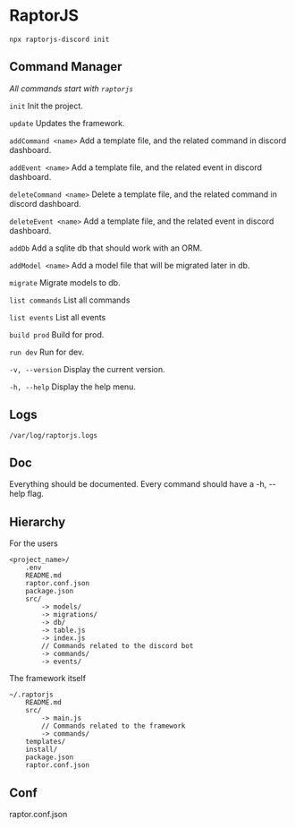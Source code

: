 # RaptorJS

```
npx raptorjs-discord init
```

## Command Manager

*All commands start with `raptorjs`*

`init` Init the project.

`update` Updates the framework.

`addCommand <name>` Add a template file, and the related command in discord dashboard.

`addEvent <name>` Add a template file, and the related event in discord dashboard.

`deleteCommand <name>` Delete a template file, and the related command in discord dashboard.

`deleteEvent <name>` Add a template file, and the related event in discord dashboard.

`addDb` Add a sqlite db that should work with an ORM.

`addModel <name>` Add a model file that will be migrated later in db.

`migrate` Migrate models to db.

`list commands` List all commands

`list events` List all events

`build prod` Build for prod.

`run dev` Run for dev.

`-v, --version` Display the current version.

`-h, --help` Display the help menu.


## Logs

`/var/log/raptorjs.logs`

## Doc

Everything should be documented.
Every command should have a -h, --help flag.

## Hierarchy

For the users

```
<project_name>/
    .env
    README.md
    raptor.conf.json
    package.json
    src/
        -> models/
        -> migrations/
        -> db/
        -> table.js
        -> index.js
        // Commands related to the discord bot
        -> commands/
        -> events/
```

The framework itself

```
~/.raptorjs
    README.md
    src/
        -> main.js
        // Commands related to the framework
        -> commands/
    templates/
    install/
    package.json
    raptor.conf.json
```

## Conf 

raptor.conf.json
